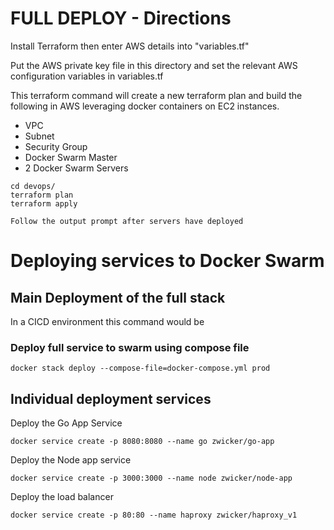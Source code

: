 # FULL DEPLOY - Directions
Install Terraform then enter AWS details into "variables.tf"

Put the AWS private key file in this directory and set the relevant AWS configuration variables in variables.tf

This terraform command will create a new terraform plan and build the following in AWS leveraging docker containers on EC2 instances.
* VPC
* Subnet
* Security Group
* Docker Swarm Master
* 2 Docker Swarm Servers

```
cd devops/
terraform plan
terraform apply

Follow the output prompt after servers have deployed
```

# Deploying services to Docker Swarm

## Main Deployment of the full stack

In a CICD environment this command would be 

### Deploy full service to swarm using compose file
```
docker stack deploy --compose-file=docker-compose.yml prod
```

## Individual deployment services
Deploy the Go App Service
```
docker service create -p 8080:8080 --name go zwicker/go-app
```

Deploy the Node app service
```
docker service create -p 3000:3000 --name node zwicker/node-app
```

Deploy the load balancer
```
docker service create -p 80:80 --name haproxy zwicker/haproxy_v1
```